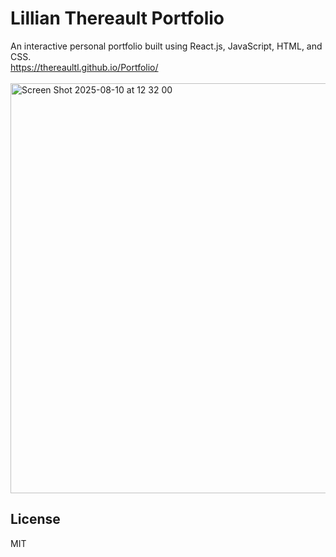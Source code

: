 # Lillian Thereault Portfolio

An interactive personal portfolio built using React.js, JavaScript, HTML, and CSS.<br>
https://thereaultl.github.io/Portfolio/
<br><br>
<img width="1358" height="656" alt="Screen Shot 2025-08-10 at 12 32 00" src="https://github.com/user-attachments/assets/0d54c80a-f481-4f20-b8bc-c81cb17fcc3c" />


## License
MIT
